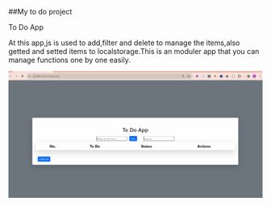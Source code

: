 ##My to do project


<p>To Do App</p>

<p>At this app,js is used to add,filter and delete to manage the items,also getted and setted items to localstorage.This is an moduler app that you can manage functions one by one easily.</p>

![](toDoEbr.gif)